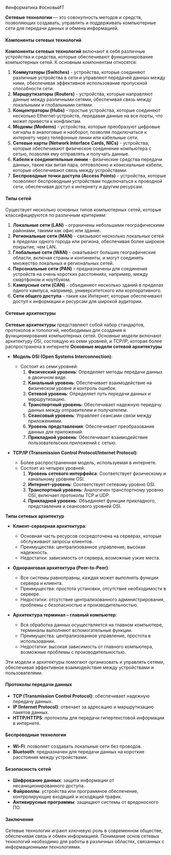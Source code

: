 #информатика #основыИТ

**Сетевые технологии** — это совокупность методов и средств, позволяющих создавать, управлять и поддерживать компьютерные сети для передачи данных и обмена информацией.

#### Компоненты сетевых технологий

**Компоненты сетевых технологий** включают в себя различные устройства и средства, которые обеспечивают функционирование компьютерных сетей. К основным компонентам относятся:

1. **Коммутаторы (Switches)** - устройства, которые соединяют различные устройства в сети и управляют передачей данных между ними, обеспечивая эффективное использование пропускной способности сети.
2. **Маршрутизаторы (Routers)** - устройства, которые направляют данные между различными сетями, обеспечивая связь между локальными и глобальными сетями.
3. **Концентраторы (Hubs)** - простые устройства, которые соединяют несколько Ethernet-устройств, передавая данные на все порты, что может привести к конфликтам.
4. **Модемы (Modems)** - устройства, которые преобразуют цифровые сигналы в аналоговые и наоборот, позволяя подключаться к интернету через телефонные линии или кабельные сети.
5. **Сетевые карты (Network Interface Cards, NICs)** - устройства, которые обеспечивают физическое соединение компьютера с сетью, позволяя ему отправлять и получать данные.
6. **Кабели и соединительные линии** - физические средства передачи данных, такие как витая пара, оптоволокно и коаксиальные кабели, которые обеспечивают связь между устройствами.
7. **Беспроводные точки доступа (Access Points)** - устройства, которые позволяют беспроводным устройствам подключаться к проводной сети, обеспечивая доступ к интернету и другим ресурсам.

#### Типы сетей

Существует несколько основных типов компьютерных сетей, которые классифицируются по различным критериям:

1. **Локальные сети (LAN)** - ограничены небольшими географическими районами, такими как офис или здание.
2. **Региональные сети (MAN)** - связывают несколько локальных сетей в пределах одного города или региона, обеспечивая более широкое покрытие, чем LAN.
3. **Глобальные сети (WAN)** - охватывают большие географические области, включая страны и континенты, и могут соединять множество локальных и региональных сетей.
4. **Персональные сети (PAN)** - предназначены для соединения устройств на очень коротких расстояниях, например, между смартфоном и ноутбуком.
5. **Кампусные сети (CAN)** - объединяют несколько зданий в пределах одного кампуса, например, университетского или корпоративного.
6. **Сети общего доступа** - такие как Интернет, которые обеспечивают доступ к информации и ресурсам для широкой аудитории.
#### Сетевые архитектуры

**Сетевые архитектуры** представляют собой набор стандартов, протоколов и топологий, необходимых для создания и функционирования компьютерных сетей. *Основные модели* включают архитектуру OSI, состоящую из семи уровней, и TCP/IP, которая более распространена в интернете **Основные модели сетевой архитектуры**

- **Модель OSI (Open Systems Interconnection)**:
    - Состоит из семи уровней:
        1. **Физический уровень**: Определяет методы передачи данных в двоичном виде.
        2. **Канальный уровень**: Обеспечивает взаимодействие на физическом уровне и контроль ошибок.
        3. **Сетевой уровень**: Определяет путь передачи данных и маршрутизацию.
        4. **Транспортный уровень**: Обеспечивает надежную передачу данных между отправителем и получателем.
        5. **Сеансовый уровень**: Управляет сеансами связи между приложениями.
        6. **Уровень представления**: Обеспечивает преобразование данных для приложений.
        7. **Прикладной уровень**: Обеспечивает взаимодействие пользовательских приложений с сетью.

- **TCP/IP (Transmission Control Protocol/Internet Protocol)**:
    - Более распространенная модель, используемая в интернете.
    - Состоит из четырех уровней:
        1. **Уровень сетевого интерфейса**: Соответствует физическому и канальному уровням OSI.
        2. **Интернет-уровень**: Соответствует сетевому уровню OSI.
        3. **Транспортный уровень**: Аналогичен транспортному уровню OSI, включает протоколы TCP и UDP.
        4. **Прикладной уровень**: Объединяет функции прикладного, представления и сеансового уровней OSI.

**Типы сетевых архитектур**

- **Клиент-серверная архитектура**:
    
    - Основная часть ресурсов сосредоточена на серверах, которые обслуживают запросы клиентов.
    - Преимущества: централизованное управление, высокая надежность.
    - Недостатки: зависимость от сервера, возможные узкие места.
- **Одноранговая архитектура (Peer-to-Peer)**:
    
    - Все системы равноправны, каждая может выполнять функции сервера и клиента.
    - Преимущества: простота установки, отсутствие необходимости в сервере.
    - Недостатки: отсутствие централизованного администрирования, проблемы с безопасностью и производительностью.
- **Архитектура терминал – главный компьютер**:
    
    - Вся обработка данных осуществляется на главном компьютере, терминалы выполняют вспомогательные функции.
    - Преимущества: централизованное управление, простота в использовании.
    - Недостатки: высокая зависимость от главного компьютера, возможные проблемы с производительностью.

Эти модели и архитектуры помогают организовать и управлять сетями, обеспечивая эффективное взаимодействие между устройствами и пользователями.
#### Протоколы передачи данных

- **TCP (Transmission Control Protocol)**: обеспечивает надежную передачу данных.
- **IP (Internet Protocol)**: отвечает за адресацию и маршрутизацию пакетов данных.
- **HTTP/HTTPS**: протоколы для передачи гипертекстовой информации в интернете.

#### Беспроводные технологии

- **Wi-Fi**: позволяет создавать локальные сети без проводов.
- **Bluetooth**: предназначен для передачи данных на короткие расстояния между устройствами.
#### Безопасность сетей

- **Шифрование данных**: защита информации от несанкционированного доступа.
- **Файрволлы**: устройства или программное обеспечение, контролирующие входящий и исходящий трафик.
- **Антивирусные программы**: защищают системы от вредоносного ПО.


#### Заключение

Сетевые технологии играют ключевую роль в современном обществе, обеспечивая связь и обмен информацией. Понимание основ сетевых технологий необходимо для работы в различных областях, связанных с информационными технологиями.